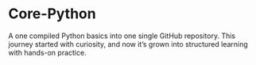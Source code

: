 # Core-Python
A one compiled Python basics into one single GitHub repository. This journey started with curiosity, and now it’s grown into structured  learning with hands-on practice.
